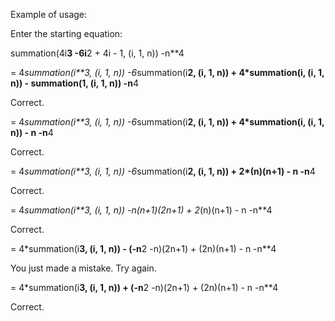 Example of usage:

Enter the starting equation: 

summation(4i**3 -6i**2 + 4i - 1, (i, 1, n)) -n**4 

=      4*summation(i**3, (i, 1, n)) -6*summation(i**2, (i, 1, n)) + 4*summation(i, (i, 1, n)) - summation(1, (i, 1, n)) -n**4

Correct.

=      4*summation(i**3, (i, 1, n)) -6*summation(i**2, (i, 1, n)) + 4*summation(i, (i, 1, n)) - n -n**4       


Correct.

=      4*summation(i**3, (i, 1, n)) -6*summation(i**2, (i, 1, n)) + 2*(n)(n+1) - n -n**4 

Correct.

=      4*summation(i**3, (i, 1, n)) -n(n+1)(2n+1) + 2*(n)(n+1) - n -n**4 

Correct.

=      4*summation(i**3, (i, 1, n)) - (-n**2 -n)(2n+1) + (2n)(n+1) - n -n**4  

You just made a mistake. Try again.


=      4*summation(i**3, (i, 1, n)) + (-n**2 -n)(2n+1) + (2n)(n+1) - n -n**4

Correct.
